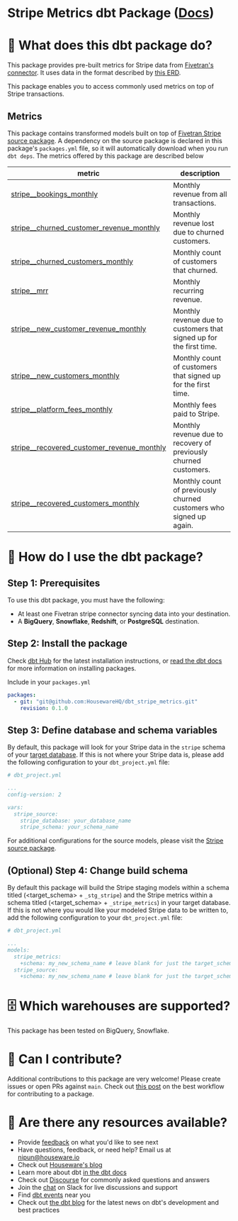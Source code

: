 # Stripe Metrics dbt Package ([Docs](https://housewarehq.github.io/dbt_stripe_metrics))

# 📣 What does this dbt package do?
This package provides pre-built metrics for Stripe data from [Fivetran's connector](https://fivetran.com/docs/applications/stripe). It uses data in the format described by [this ERD](https://fivetran.com/docs/applications/stripe#schemainformation).

This package enables you to access commonly used metrics on top of Stripe transactions.

## Metrics 

This package contains transformed models built on top of [Fivetran Stripe source package](https://github.com/fivetran/dbt_stripe_source). A dependency on the source package is declared in this package's `packages.yml` file, so it will automatically download when you run `dbt deps`. The metrics offered by this package are described below

| **metric**                          | **description**                                                                                                                                                                                                                              |
|--------------------------------|------------------------------------------------------------------------------------------------------------------------------------------------------------------------------------------------------------------------------------------|
| [stripe__bookings_monthly](https://github.com/HousewareHQ/dbt_stripe_metrics/blob/main/models/metrics/stripe__metrics.yml#L138-L150)    | Monthly revenue from all transactions.                
| [stripe__churned_customer_revenue_monthly](https://github.com/HousewareHQ/dbt_stripe_metrics/blob/main/models/metrics/stripe__metrics.yml#L84-L99)      | Monthly revenue lost due to churned customers.                         
| [stripe__churned_customers_monthly](https://github.com/HousewareHQ/dbt_stripe_metrics/blob/main/models/metrics/stripe__metrics.yml#L30-L45)    | Monthly count of customers that churned.
| [stripe__mrr](https://github.com/HousewareHQ/dbt_stripe_metrics/blob/main/models/metrics/stripe__metrics.yml#L19-L28)    | Monthly recurring revenue.
| [stripe__new_customer_revenue_monthly](https://github.com/HousewareHQ/dbt_stripe_metrics/blob/main/models/metrics/stripe__metrics.yml#L121-L136)    |         Monthly revenue due to customers that signed up for the first time.                                                               |
| [stripe__new_customers_monthly](https://github.com/HousewareHQ/dbt_stripe_metrics/blob/main/models/metrics/stripe__metrics.yml#L67-L82)    |  Monthly count of customers that signed up for the first time.                                     |
| [stripe__platform_fees_monthly](https://github.com/HousewareHQ/dbt_stripe_metrics/blob/main/models/metrics/stripe__metrics.yml#L5-L17)    | Monthly fees paid to Stripe.                                                         |
| [stripe__recovered_customer_revenue_monthly](https://github.com/HousewareHQ/dbt_stripe_metrics/blob/main/models/metrics/stripe__metrics.yml#L101-L119)    | Monthly revenue due to recovery of previously churned customers.               |
| [stripe__recovered_customers_monthly](https://github.com/HousewareHQ/dbt_stripe_metrics/blob/main/models/metrics/stripe__metrics.yml#L47-L65)    | Monthly count of previously churned customers who signed up again.|                                                                                                                                 

# 🎯 How do I use the dbt package?
## Step 1: Prerequisites
To use this dbt package, you must have the following:
- At least one Fivetran stripe connector syncing data into your destination. 
- A **BigQuery**, **Snowflake**, **Redshift**, or **PostgreSQL** destination.


## Step 2: Install the package

Check [dbt Hub](https://hub.getdbt.com/) for the latest installation instructions, or [read the dbt docs](https://docs.getdbt.com/docs/package-management) for more information on installing packages.

Include in your `packages.yml`

```yaml
packages:
  - git: "git@github.com:HousewareHQ/dbt_stripe_metrics.git"
    revision: 0.1.0
```

## Step 3: Define database and schema variables

By default, this package will look for your Stripe data in the `stripe` schema of your [target database](https://docs.getdbt.com/docs/running-a-dbt-project/using-the-command-line-interface/configure-your-profile). If this is not where your Stripe data is, please add the following configuration to your `dbt_project.yml` file:

```yml
# dbt_project.yml

...
config-version: 2

vars:
  stripe_source:
    stripe_database: your_database_name
    stripe_schema: your_schema_name
```

For additional configurations for the source models, please visit the [Stripe source package](https://github.com/fivetran/dbt_stripe_source).

## (Optional) Step 4: Change build schema
By default this package will build the Stripe staging models within a schema titled (<target_schema> + `_stg_stripe`) and the Stripe metrics within a schema titled (<target_schema> + `_stripe_metrics`) in your target database. If this is not where you would like your modeled Stripe data to be written to, add the following configuration to your `dbt_project.yml` file:

```yml
# dbt_project.yml

...
models:
  stripe_metrics:
    +schema: my_new_schema_name # leave blank for just the target_schema
  stripe_source:
    +schema: my_new_schema_name # leave blank for just the target_schema
```


# 🗄 Which warehouses are supported?
This package has been tested on BigQuery, Snowflake.


# 🙌 Can I contribute?

Additional contributions to this package are very welcome! Please create issues
or open PRs against `main`. Check out 
[this post](https://discourse.getdbt.com/t/contributing-to-a-dbt-package/657) 
on the best workflow for contributing to a package.


# 🏪 Are there any resources available?
- Provide [feedback](https://airtable.com/shrPHxTmfkjq3P6Eh) on what you'd like to see next
- Have questions, feedback, or need help? Email us at nipun@houseware.io
- Check out [Houseware's blog](https://www.houseware.io/blog)
- Learn more about dbt [in the dbt docs](https://docs.getdbt.com/docs/introduction)
- Check out [Discourse](https://discourse.getdbt.com/) for commonly asked questions and answers
- Join the [chat](https://slack.getdbt.com/) on Slack for live discussions and support
- Find [dbt events](https://events.getdbt.com) near you
- Check out [the dbt blog](https://blog.getdbt.com/) for the latest news on dbt's development and best practices